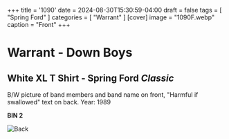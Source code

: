 +++
title = '1090'
date = 2024-08-30T15:30:59-04:00
draft = false
tags = [ "Spring Ford" ]
categories = [ "Warrant" ]
[cover]
image = "1090F.webp"
caption = "Front"
+++
# Warrant - Down Boys
## White XL T Shirt - Spring Ford *Classic*

B/W picture of band members and band name on front, "Harmful if swallowed" text on back. Year: 1989

**BIN 2**

![Back](/1090B.webp)
